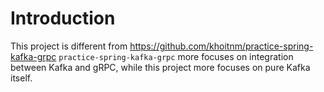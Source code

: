 # Introduction
This project is different from https://github.com/khoitnm/practice-spring-kafka-grpc
`practice-spring-kafka-grpc` more focuses on integration between Kafka and gRPC, while this project more focuses on pure Kafka itself.  
